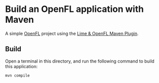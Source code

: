 # Build an OpenFL application with Maven

A simple [OpenFL](https://openfl.org) project using the [Lime &amp; OpenFL Maven Plugin](https://github.com/feathersui/lime-openfl-maven-plugin).

## Build

Open a terminal in this directory, and run the following command to build this application:

```sh
mvn compile
```
